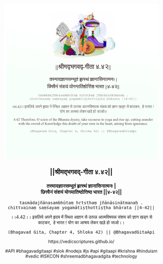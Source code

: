 <img src="../../asset/BG_4_42.png"/>
<center><h2>||श्रीमद्‍भगवद्‍-गीता ४.४२||</h2>
<h3>तस्मादज्ञानसम्भूतं हृत्स्थं ज्ञानासिनात्मनः |<br/>छित्त्वैनं संशयं योगमातिष्ठोत्तिष्ठ भारत ||४-४२||</h3>
<pre>tasmādajñānasambhūtaṃ hṛtsthaṃ jñānāsinātmanaḥ .<br/>chittvainaṃ saṃśayaṃ yogamātiṣṭhottiṣṭha bhārata ||4-42||</pre>
<p>।।4.42।। इसलिये अपने हृदय में स्थित अज्ञान से उत्पन्न आत्मविषयक संशय को ज्ञान खड्ग से काटकर,  हे भारत ! योग का आश्रय लेकर खड़े हो जाओ।।</p>
<pre>(Bhagavad Gita, Chapter 4, Shloka 42) || @BhagavadGitaApi</pre><p>https://vedicscriptures.github.io/</p><p>#API #bhagavadgitaapi #slok #nodejs #js #api #gitaapi #krishna #hinduism #vedic #ISKCON #shreemadbhagavadgita #technology</p></center>